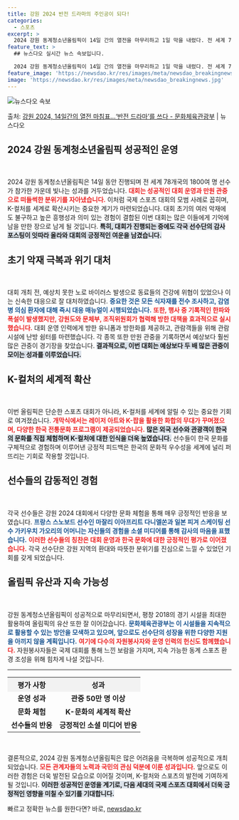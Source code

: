 ```yaml
---
title: 강원 2024 반전 드라마의 주인공이 되다!
categories:
  - 스포츠
excerpt: >
  2024 강원 동계청소년올림픽이 14일 간의 열전을 마무리하고 1일 막을 내렸다. 전 세계 78개국 선수 1…
feature_text: >
  ## 뉴스다오 실시간 뉴스 속보입니다.

  2024 강원 동계청소년올림픽이 14일 간의 열전을 마무리하고 1일 막을 내렸다. 전 세계 78개국 선수 1…
feature_image: 'https://newsdao.kr/res/images/meta/newsdao_breakingnews.jpg'
image: 'https://newsdao.kr/res/images/meta/newsdao_breakingnews.jpg'
---
```


![뉴스다오 속보](https://newsdao.kr/res/images/meta/newsdao_breakingnews.jpg)

<p>출처: <a href="https://newsdao.kr/3106" rel="dofollow">강원 2024, 14일간의 열전 마침표…‘반전 드라마’를 쓰다 - 문화체육관광부</a> | 뉴스다오</p>

<h2 data-ke-size="size26">2024 강원 동계청소년올림픽 성공적인 운영</h2>

<p data-ke-size="size16">&nbsp;</p>

2024 강원 동계청소년올림픽은 14일 동안 진행되며 전 세계 78개국의 1800여 명 선수가 참가한 가운데 빛나는 성과를 거두었습니다. <b><span style="color: #ee2323;">대회는 성공적인 대회 운영과 만원 관중으로 떠들썩한 분위기를 자아냈습니다.</span></b> 이처럼 국제 스포츠 대회의 모범 사례로 꼽히며, K-컬처를 세계로 확산시키는 중요한 계기가 마련되었습니다. 대회 초기의 여러 악재에도 불구하고 높은 흥행성과 의미 있는 경험이 결합된 이번 대회는 많은 이들에게 기억에 남을 만한 장으로 남게 될 것입니다. <b><span style="background-color: #21538527;">특히, 대회가 진행되는 중에도 각국 선수단의 감사 포스팅이 잇따라 올라와 대회의 긍정적인 여운을 남겼습니다.</span></b> 

<h2 data-ke-size="size26">초기 악재 극복과 위기 대처</h2>

<p data-ke-size="size16">&nbsp;</p>

대회 개최 전, 예상치 못한 노로 바이러스 발생으로 동료들의 건강에 위협이 있었으나 이는 신속한 대응으로 잘 대처하였습니다. <b><span style="color: #1a5490;">중요한 것은 모든 식자재를 전수 조사하고, 감염병 의심 환자에 대해 즉시 대응 매뉴얼이 시행되었습니다.</span></b> <b><span style="color: #ee2323;">또한, 행사 중 기록적인 한파와 폭설이 발생했지만, 강원도와 문체부, 조직위원회가 협력해 방한 대책을 효과적으로 실시했습니다.</span></b> 대회 운영 인력에게 방한 유니폼과 방한화를 제공하고, 관람객들을 위해 관람시설에 난방 쉼터를 마련했습니다. 각 종목 또한 만원 관중을 기록하면서 예상보다 훨씬 많은 관중이 경기장을 찾았습니다. <b><span style="background-color: #21538527;">결과적으로, 이번 대회는 예상보다 두 배 많은 관중이 모이는 성과를 이루었습니다.</span></b>

<h2 data-ke-size="size26">K-컬처의 세계적 확산</h2>

<p data-ke-size="size16">&nbsp;</p>

이번 올림픽은 단순한 스포츠 대회가 아니라, K-컬처를 세계에 알릴 수 있는 중요한 기회로 여겨졌습니다. <b><span style="color: #ee2323;">개막식에서는 레이저 아트와 K-팝을 활용한 화합의 무대가 꾸며졌으며, 다양한 한국 전통문화 프로그램이 제공되었습니다.</span></b> <b><span style="background-color: #21538527;">많은 외국 선수와 관광객이 한국의 문화를 직접 체험하며 K-컬처에 대한 인식을 더욱 높였습니다.</span></b> 선수들이 한국 문화를 구체적으로 경험하며 이루어낸 긍정적 피드백은 한국의 문화적 우수성을 세계에 널리 퍼뜨리는 기회로 작용할 것입니다. 

<h2 data-ke-size="size26">선수들의 감동적인 경험</h2>

<p data-ke-size="size16">&nbsp;</p>

각국 선수들은 강원 2024 대회에서 다양한 문화 체험을 통해 매우 긍정적인 반응을 보였습니다. <b><span style="color: #1a5490;">프랑스 스노보드 선수인 마잘리 이아프리트 다니엘쏜과 일본 피겨 스케이팅 선수 가키우치 가오리의 어머니는 자신들의 경험을 소셜 미디어를 통해 감사의 마음을 표했습니다.</span></b> <b><span style="color: #ee2323;">이러한 선수들의 칭찬은 대회 운영과 한국 문화에 대한 긍정적인 평가로 이어졌습니다.</span></b> 각국 선수단은 강원 지역의 환대와 따뜻한 분위기를 진심으로 느낄 수 있었던 기회를 갖게 되었습니다.

<h2 data-ke-size="size26">올림픽 유산과 지속 가능성</h2>

<p data-ke-size="size16">&nbsp;</p>

강원 동계청소년올림픽이 성공적으로 마무리되면서, 평창 2018의 경기 시설을 최대한 활용하여 올림픽의 유산 또한 잘 이어갔습니다. <b><span style="color: #1a5490;">문화체육관광부는 이 시설들을 지속적으로 활용할 수 있는 방안을 모색하고 있으며, 앞으로도 선수단의 성장을 위한 다양한 지원을 아끼지 않을 계획입니다.</span></b> <b><span style="color: #ee2323;">여기에 다수의 자원봉사자와 운영 인력의 헌신도 함께했습니다.</span></b> 자원봉사자들은 국제 대회를 통해 느낀 보람을 가지며, 지속 가능한 동계 스포츠 환경 조성을 위해 힘차게 나설 것입니다. 

<hr>

<table style="width: 100%; border-collapse: collapse;">
    <tr>
        <th style="background-color: #f2f2f2; text-align: center;">평가 사항</th>
        <th style="background-color: #f2f2f2; text-align: center;">성과</th>
    </tr>
    <tr>
        <td style="text-align: center; height: 30px;"><b>운영 성과</b></td>
        <td style="text-align: center; height: 30px;"><b>관중 50만 명 이상</b></td>
    </tr>
    <tr>
        <td style="text-align: center; height: 30px;"><b>문화 체험</b></td>
        <td style="text-align: center; height: 30px;"><b>K-문화의 세계적 확산</b></td>
    </tr>
    <tr>
        <td style="text-align: center; height: 30px;"><b>선수들의 반응</b></td>
        <td style="text-align: center; height: 30px;"><b>긍정적인 소셜 미디어 반응</b></td>
    </tr>
</table>

<p data-ke-size="size16">&nbsp;</p>

결론적으로, 2024 강원 동계청소년올림픽은 많은 어려움을 극복하며 성공적으로 개최되었습니다. <b><span style="color: #ee2323;">모든 관계자들의 노력과 국민의 관심 덕분에 이룬 성과입니다.</span></b> 앞으로도 이러한 경험은 더욱 발전된 모습으로 이어질 것이며, K-컬처와 스포츠의 발전에 기여하게 될 것입니다. <b><span style="background-color: #21538527;">이러한 성공적인 운영을 계기로, 다음 세대의 국제 스포츠 대회에서 더욱 긍정적인 영향을 미칠 수 있기를 기대합니다.</span></b> 

빠르고 정확한 뉴스를 원한다면? 바로, <a href="https://newsdao.kr" rel="dofollow">newsdao.kr</a>


